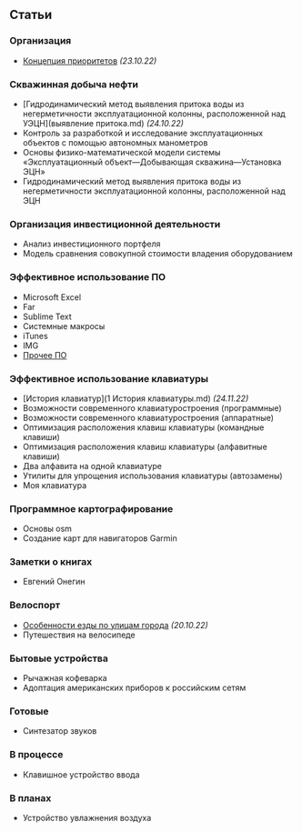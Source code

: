 ## Статьи
### Организация  
- [Концепция приоритетов](приоритеты.md) *(23.10.22)*

### Скважинная добыча нефти  
- [Гидродинамический метод выявления притока воды из негерметичности эксплуатационной колонны, расположенной над УЭЦН](выявление притока.md) *(24.10.22)*
- Контроль за разработкой и исследование эксплуатационных объектов с помощью автономных манометров
- Основы физико-математической модели системы «Эксплуатационный объект—Добывающая скважина—Установка ЭЦН»
- Гидродинамический метод выявления притока воды из негерметичности эксплуатационной колонны, расположенной над ЭЦН

### Организация инвестиционной деятельности  
- Анализ инвестиционного портфеля
- Модель сравнения совокупной стоимости владения оборудованием

### Эффективное использование ПО  
- Microsoft Excel
- Far
- Sublime Text
- Системные макросы
- iTunes
- IMG
- [Прочее ПО](Утилиты.md)

### Эффективное использование клавиатуры  
- [История клавиатур](1 История клавиатуры.md) *(24.11.22)*
- Возможности современного клавиатуростроения (программные)
- Возможности современного клавиатуростроения (аппаратные)
- Оптимизация расположения клавиш клавиатуры (командные клавиши)
- Оптимизация расположения клавиш клавиатуры (алфавитные клавиши)
- Два алфавита на одной клавиатуре
- Утилиты для упрощения использования клавиатуры (автозамены)
- Моя клавиатура

### Программное картографирование 
- Основы osm
- Создание карт для навигаторов Garmin

### Заметки о книгах  
- Евгений Онегин

### Велоспорт  
- [Особенности езды по улицам города](езда.md) *(20.10.22)*
- Путешествия на велосипеде

### Бытовые устройства  
- Рычажная кофеварка
- Адоптация американских приборов к российским сетям

### Готовые  
- Синтезатор звуков

### В процессе  
- Клавишное устройство ввода

### В планах  
- Устройство увлажнения воздуха
